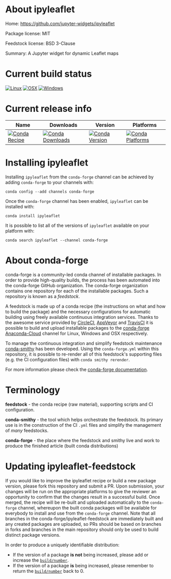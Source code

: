 About ipyleaflet
================

Home: https://github.com/jupyter-widgets/ipyleaflet

Package license: MIT

Feedstock license: BSD 3-Clause

Summary: A Jupyter widget for dynamic Leaflet maps



Current build status
====================

[![Linux](https://img.shields.io/circleci/project/github/conda-forge/ipyleaflet-feedstock/master.svg?label=Linux)](https://circleci.com/gh/conda-forge/ipyleaflet-feedstock)
[![OSX](https://img.shields.io/travis/conda-forge/ipyleaflet-feedstock/master.svg?label=macOS)](https://travis-ci.org/conda-forge/ipyleaflet-feedstock)
[![Windows](https://img.shields.io/appveyor/ci/conda-forge/ipyleaflet-feedstock/master.svg?label=Windows)](https://ci.appveyor.com/project/conda-forge/ipyleaflet-feedstock/branch/master)

Current release info
====================

| Name | Downloads | Version | Platforms |
| --- | --- | --- | --- |
| [![Conda Recipe](https://img.shields.io/badge/recipe-ipyleaflet-green.svg)](https://anaconda.org/conda-forge/ipyleaflet) | [![Conda Downloads](https://img.shields.io/conda/dn/conda-forge/ipyleaflet.svg)](https://anaconda.org/conda-forge/ipyleaflet) | [![Conda Version](https://img.shields.io/conda/vn/conda-forge/ipyleaflet.svg)](https://anaconda.org/conda-forge/ipyleaflet) | [![Conda Platforms](https://img.shields.io/conda/pn/conda-forge/ipyleaflet.svg)](https://anaconda.org/conda-forge/ipyleaflet) |

Installing ipyleaflet
=====================

Installing `ipyleaflet` from the `conda-forge` channel can be achieved by adding `conda-forge` to your channels with:

```
conda config --add channels conda-forge
```

Once the `conda-forge` channel has been enabled, `ipyleaflet` can be installed with:

```
conda install ipyleaflet
```

It is possible to list all of the versions of `ipyleaflet` available on your platform with:

```
conda search ipyleaflet --channel conda-forge
```


About conda-forge
=================

conda-forge is a community-led conda channel of installable packages.
In order to provide high-quality builds, the process has been automated into the
conda-forge GitHub organization. The conda-forge organization contains one repository
for each of the installable packages. Such a repository is known as a *feedstock*.

A feedstock is made up of a conda recipe (the instructions on what and how to build
the package) and the necessary configurations for automatic building using freely
available continuous integration services. Thanks to the awesome service provided by
[CircleCI](https://circleci.com/), [AppVeyor](https://www.appveyor.com/)
and [TravisCI](https://travis-ci.org/) it is possible to build and upload installable
packages to the [conda-forge](https://anaconda.org/conda-forge)
[Anaconda-Cloud](https://anaconda.org/) channel for Linux, Windows and OSX respectively.

To manage the continuous integration and simplify feedstock maintenance
[conda-smithy](https://github.com/conda-forge/conda-smithy) has been developed.
Using the ``conda-forge.yml`` within this repository, it is possible to re-render all of
this feedstock's supporting files (e.g. the CI configuration files) with ``conda smithy rerender``.

For more information please check the [conda-forge documentation](https://conda-forge.org/docs/).

Terminology
===========

**feedstock** - the conda recipe (raw material), supporting scripts and CI configuration.

**conda-smithy** - the tool which helps orchestrate the feedstock.
                   Its primary use is in the construction of the CI ``.yml`` files
                   and simplify the management of *many* feedstocks.

**conda-forge** - the place where the feedstock and smithy live and work to
                  produce the finished article (built conda distributions)


Updating ipyleaflet-feedstock
=============================

If you would like to improve the ipyleaflet recipe or build a new
package version, please fork this repository and submit a PR. Upon submission,
your changes will be run on the appropriate platforms to give the reviewer an
opportunity to confirm that the changes result in a successful build. Once
merged, the recipe will be re-built and uploaded automatically to the
`conda-forge` channel, whereupon the built conda packages will be available for
everybody to install and use from the `conda-forge` channel.
Note that all branches in the conda-forge/ipyleaflet-feedstock are
immediately built and any created packages are uploaded, so PRs should be based
on branches in forks and branches in the main repository should only be used to
build distinct package versions.

In order to produce a uniquely identifiable distribution:
 * If the version of a package **is not** being increased, please add or increase
   the [``build/number``](https://conda.io/docs/user-guide/tasks/build-packages/define-metadata.html#build-number-and-string).
 * If the version of a package **is** being increased, please remember to return
   the [``build/number``](https://conda.io/docs/user-guide/tasks/build-packages/define-metadata.html#build-number-and-string)
   back to 0.
